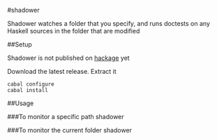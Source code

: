 #shadower

Shadower watches a folder that you specify, and runs doctests on any Haskell sources in the folder that are modified


##Setup

Shadower is not published on [hackage](http://hackage.haskell.org) yet

Download the latest release. Extract it

    cabal configure
    cabal install

##Usage  

###To monitor a specific path
    shadower <path to monitor> 

###To monitor the current folder
    shadower
